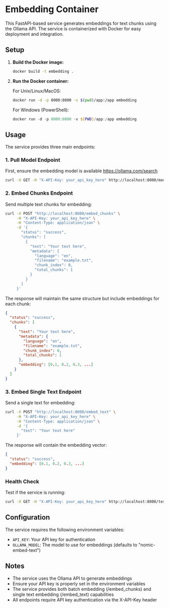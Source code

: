 # Embedding Container

This FastAPI-based service generates embeddings for text chunks using the Ollama API. The service is containerized with Docker for easy deployment and integration.

## Setup

1. **Build the Docker image:**
   ```bash
   docker build -t embedding .
   ```

2. **Run the Docker container:**
   
   For Unix/Linux/MacOS:
   ```bash
   docker run -d -p 8000:8000 -v $(pwd)/app:/app embedding
   ```

   For Windows (PowerShell):
   ```powershell
   docker run -d -p 8000:8000 -v ${PWD}/app:/app embedding
   ```

## Usage

The service provides three main endpoints:

### 1. Pull Model Endpoint

First, ensure the embedding model is available https://ollama.com/search

```bash
curl -X GET -H "X-API-Key: your_api_key_here" http://localhost:8000/model/pull
```

### 2. Embed Chunks Endpoint

Send multiple text chunks for embedding:

```bash
curl -X POST "http://localhost:8000/embed_chunks" \
     -H "X-API-Key: your_api_key_here" \
     -H "Content-Type: application/json" \
     -d '{
       "status": "success",
       "chunks": [
         {
           "text": "Your text here",
           "metadata": {
             "language": "en",
             "filename": "example.txt",
             "chunk_index": 0,
             "total_chunks": 1
           }
         }
       ]
     }'
```

The response will maintain the same structure but include embeddings for each chunk:

```json
{
  "status": "success",
  "chunks": [
    {
      "text": "Your text here",
      "metadata": {
        "language": "en",
        "filename": "example.txt",
        "chunk_index": 0,
        "total_chunks": 1
      },
      "embedding": [0.1, 0.2, 0.3, ...]
    }
  ]
}
```

### 3. Embed Single Text Endpoint

Send a single text for embedding:

```bash
curl -X POST "http://localhost:8000/embed_text" \
     -H "X-API-Key: your_api_key_here" \
     -H "Content-Type: application/json" \
     -d '{
       "text": "Your text here"
     }'
```

The response will contain the embedding vector:

```json
{
  "status": "success",
  "embedding": [0.1, 0.2, 0.3, ...]
}
```

### Health Check

Test if the service is running:

```bash
curl -X GET -H "X-API-Key: your_api_key_here" http://localhost:8000/test
```

## Configuration

The service requires the following environment variables:

- `API_KEY`: Your API key for authentication
- `OLLAMA_MODEL`: The model to use for embeddings (defaults to "nomic-embed-text")

## Notes

- The service uses the Ollama API to generate embeddings
- Ensure your API key is properly set in the environment variables
- The service provides both batch embedding (/embed_chunks) and single text embedding (/embed_text) capabilities
- All endpoints require API key authentication via the X-API-Key header
